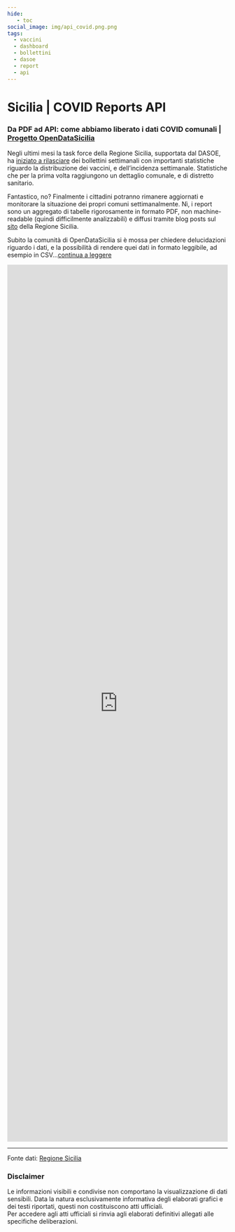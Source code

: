 ```yaml
---
hide:
   - toc
social_image: img/api_covid.png.png   
tags: 
  - vaccini
  - dashboard
  - bollettini
  - dasoe
  - report
  - api
---
```


# Sicilia | COVID Reports API

### Da PDF ad API: come abbiamo liberato i dati COVID comunali | [Progetto OpenDataSicilia](https://dasoe-report.netlify.app/)

Negli ultimi mesi la task force della Regione Sicilia, supportata dal DASOE, ha [iniziato a rilasciare](https://www.regione.sicilia.it/la-regione-informa/covid-presentato-bollettino-settimanale-regione-siciliana) dei bollettini settimanali con importanti statistiche riguardo la distribuzione dei vaccini, e dell’incidenza settimanale. Statistiche che per la prima volta raggiungono un dettaglio comunale, e di distretto sanitario.

Fantastico, no? Finalmente i cittadini potranno rimanere aggiornati e monitorare la situazione dei propri comuni settimanalmente. Nì, i report sono un aggregato di tabelle rigorosamente in formato PDF, non machine-readable (quindi difficilmente analizzabili) e diffusi tramite blog posts sul [sito](https://www.regione.sicilia.it/la-regione-informa) della Regione Sicilia.

Subito la comunità di OpenDataSicilia si è mossa per chiedere delucidazioni riguardo i dati, e la possibilità di rendere quei dati in formato leggibile, ad esempio in CSV...[continua a leggere](https://opendatasicilia.it/2021/12/31/da-pdf-ad-api-come-abbiamo-liberato-i-dati-covid-comunali/)


<body> 
<iframe width="100%" height="2000" src="https://dasoe-report.netlify.app/" frameborder="0" style="border:0" allowfullscreen></iframe>
</body>

<hr>

Fonte dati: <a href="https://www.regione.sicilia.it/la-regione-informa/covid-bollettino-settimanale-incidenza-stabile-picco-terze-dosi" target="_blank"> Regione Sicilia</a>

### Disclaimer
Le informazioni visibili e condivise non comportano la visualizzazione di dati sensibili. Data la natura esclusivamente informativa degli elaborati grafici e dei testi riportati, questi non costituiscono atti ufficiali. <br>Per accedere agli atti ufficiali si rinvia agli elaborati definitivi allegati alle specifiche deliberazioni.
 
